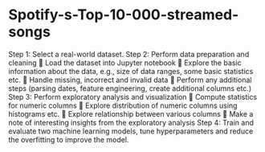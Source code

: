# Spotify-s-Top-10-000-streamed-songs


Step 1: Select a real-world dataset.
Step 2: Perform data preparation and cleaning
 Load the dataset into Jupyter notebook
 Explore the basic information about the data, e.g., size of data ranges, some basic
statistics etc.
 Handle missing, incorrect and invalid data
 Perform any additional steps (parsing dates, feature engineering, create additional
columns etc.)
Step 3: Perform exploratory analysis and visualization
 Compute statistics for numeric columns
 Explore distribution of numeric columns using histograms etc.
 Explore relationship between various columns
 Make a note of interesting insights from the exploratory analysis
Step 4: Train and evaluate two machine learning models, tune hyperparameters and reduce the
overfitting to improve the model. 
